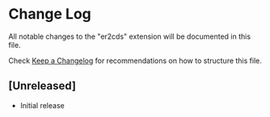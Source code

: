 # Change Log

All notable changes to the "er2cds" extension will be documented in this file.

Check [Keep a Changelog](http://keepachangelog.com/) for recommendations on how to structure this file.

## [Unreleased]

- Initial release